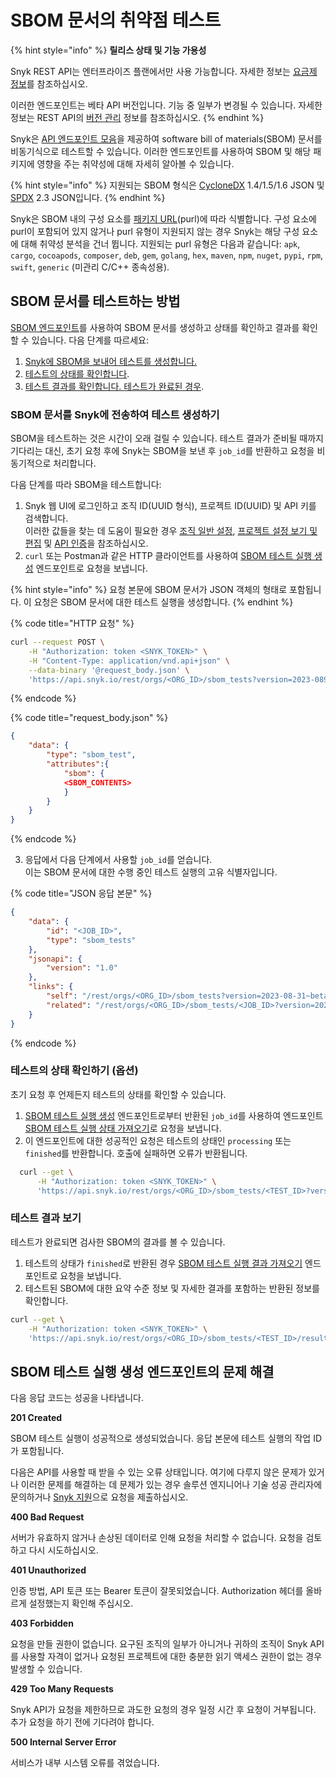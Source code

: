 # SBOM 문서의 취약점 테스트

{% hint style="info" %}
**릴리스 상태 및 기능 가용성**

Snyk REST API는 엔터프라이즈 플랜에서만 사용 가능합니다. 자세한 정보는 [요금제 정보](https://snyk.io/plans)를 참조하십시오.

이러한 엔드포인트는 베타 API 버전입니다. 기능 중 일부가 변경될 수 있습니다. 자세한 정보는 REST API의 [버전 관리](../rest-api/about-the-rest-api.md#versioning) 정보를 참조하십시오.
{% endhint %}

Snyk은 [API 엔드포인트 모음](https://apidocs.snyk.io/?version=2024-09-03%7Ebeta#post-/orgs/-org_id-/sbom_tests)을 제공하여 software bill of materials(SBOM) 문서를 비동기식으로 테스트할 수 있습니다. 이러한 엔드포인트를 사용하여 SBOM 및 해당 패키지에 영향을 주는 취약성에 대해 자세히 알아볼 수 있습니다.

{% hint style="info" %}
지원되는 SBOM 형식은 [CycloneDX](https://cyclonedx.org/) 1.4/1.5/1.6 JSON 및 [SPDX](https://spdx.dev/) 2.3 JSON입니다.
{% endhint %}

Snyk은 SBOM 내의 구성 요소를 [패키지 URL](https://github.com/package-url/purl-spec)(purl)에 따라 식별합니다. 구성 요소에 purl이 포함되어 있지 않거나 purl 유형이 지원되지 않는 경우 Snyk는 해당 구성 요소에 대해 취약성 분석을 건너 뜁니다. 지원되는 purl 유형은 다음과 같습니다: `apk`, `cargo`, `cocoapods`, `composer`, `deb`, `gem`, `golang`, `hex`, `maven`, `npm`, `nuget`, `pypi`, `rpm`, `swift`, `generic` (미관리 C/C++ 종속성용).

## SBOM 문서를 테스트하는 방법

[SBOM 엔드포인트](https://apidocs.snyk.io/?version=2024-09-03%7Ebeta#post-/orgs/-org_id-/sbom_tests)를 사용하여 SBOM 문서를 생성하고 상태를 확인하고 결과를 확인할 수 있습니다. 다음 단계를 따르세요:

1. [Snyk에 SBOM을 보내어 테스트를 생성합니다.](rest-api-endpoint-test-an-sbom-document-for-vulnerabilities.md#sbom-snyk)
2. [테스트의 상태를 확인합니다](rest-api-endpoint-test-an-sbom-document-for-vulnerabilities.md#Check-the-status-of-the-test).
3. [테스트 결과를 확인합니다. 테스트가 완료된 경우](rest-api-endpoint-test-an-sbom-document-for-vulnerabilities.md#View-results-of-the-test).

### SBOM 문서를 Snyk에 전송하여 테스트 생성하기

SBOM을 테스트하는 것은 시간이 오래 걸릴 수 있습니다. 테스트 결과가 준비될 때까지 기다리는 대신, 초기 요청 후에 Snyk는 SBOM을 보낸 후 `job_id`를 반환하고 요청을 비동기적으로 처리합니다.

다음 단계를 따라 SBOM을 테스트합니다:

1. Snyk 웹 UI에 로그인하고 조직 ID(UUID 형식), 프로젝트 ID(UUID) 및 API 키를 검색합니다.\
   이러한 값들을 찾는 데 도움이 필요한 경우 [조직 일반 설정](../../snyk-admin/groups-and-organizations/organizations/organization-general-settings.md), [프로젝트 설정 보기 및 편집](../../snyk-admin/snyk-projects/view-and-edit-project-settings.md) 및 [API 인증](../rest-api/authentication-for-api/authenticate-for-the-api.md)을 참조하십시오.
2. `curl` 또는 Postman과 같은 HTTP 클라이언트를 사용하여 [SBOM 테스트 실행 생성](https://apidocs.snyk.io/?version=2024-09-03%7Ebeta#post-/orgs/-org_id-/sbom_tests) 엔드포인트로 요청을 보냅니다.

{% hint style="info" %}
요청 본문에 SBOM 문서가 JSON 객체의 형태로 포함됩니다. 이 요청은 SBOM 문서에 대한 테스트 실행을 생성합니다.
{% endhint %}

{% code title="HTTP 요청" %}
```bash
curl --request POST \
    -H "Authorization: token <SNYK_TOKEN>" \
    -H "Content-Type: application/vnd.api+json" \
    --data-binary '@request_body.json' \
    'https://api.snyk.io/rest/orgs/<ORG_ID>/sbom_tests?version=2023-089-03~beta'
```
{% endcode %}

{% code title="request_body.json" %}
```json
{
    "data": {
        "type": "sbom_test",
        "attributes":{ 
            "sbom": {
            <SBOM_CONTENTS>
            }
        }
    }
}
```
{% endcode %}

3. 응답에서 다음 단계에서 사용할 `job_id`를 얻습니다.\
   이는 SBOM 문서에 대한 수행 중인 테스트 실행의 고유 식별자입니다.

{% code title="JSON 응답 본문" %}
```json
{
    "data": {
        "id": "<JOB_ID>",
        "type": "sbom_tests"
    },
    "jsonapi": {
        "version": "1.0"
    },
    "links": {
        "self": "/rest/orgs/<ORG_ID>/sbom_tests?version=2023-08-31~beta",
        "related": "/rest/orgs/<ORG_ID>/sbom_tests/<JOB_ID>?version=2023-08-31~beta"
    }
}
```
{% endcode %}

### 테스트의 상태 확인하기 (옵션)

초기 요청 후 언제든지 테스트의 상태를 확인할 수 있습니다.

1. [SBOM 테스트 실행 생성](https://apidocs.snyk.io/?version=2024-09-03%7Ebeta#post-/orgs/-org_id-/sbom_tests) 엔드포인트로부터 반환된 `job_id`를 사용하여 엔드포인트 [SBOM 테스트 실행 상태 가져오기](https://apidocs.snyk.io/?version=2024-09-03%7Ebeta#get-/orgs/-org_id-/sbom_tests/-job_id-)로 요청을 보냅니다.
2. 이 엔드포인트에 대한 성공적인 요청은 테스트의 상태인 `processing` 또는 `finished`를 반환합니다. 호출에 실패하면 오류가 반환됩니다.

```bash
  curl --get \
      -H "Authorization: token <SNYK_TOKEN>" \
      'https://api.snyk.io/rest/orgs/<ORG_ID>/sbom_tests/<TEST_ID>?version=2024-09-03~beta'
```

### 테스트 결과 보기

테스트가 완료되면 검사한 SBOM의 결과를 볼 수 있습니다.

1. 테스트의 상태가 `finished`로 반환된 경우 [SBOM 테스트 실행 결과 가져오기](https://apidocs.snyk.io/?version=2024-09-03%7Ebeta#get-/orgs/-org_id-/sbom_tests/-job_id-/results) 엔드포인트로 요청을 보냅니다.
2. 테스트된 SBOM에 대한 요약 수준 정보 및 자세한 결과를 포함하는 반환된 정보를 확인합니다.

```bash
curl --get \
    -H "Authorization: token <SNYK_TOKEN>" \
    'https://api.snyk.io/rest/orgs/<ORG_ID>/sbom_tests/<TEST_ID>/results?version=2023-08-31~beta'
```

## SBOM 테스트 실행 생성 엔드포인트의 문제 해결

다음 응답 코드는 성공을 나타냅니다.

**201 Created**

SBOM 테스트 실행이 성공적으로 생성되었습니다. 응답 본문에 테스트 실행의 작업 ID가 포함됩니다.

다음은 API를 사용할 때 받을 수 있는 오류 상태입니다. 여기에 다루지 않은 문제가 있거나 이러한 문제를 해결하는 데 문제가 있는 경우 솔루션 엔지니어나 기술 성공 관리자에 문의하거나 [Snyk 지원](https://support.snyk.io)으로 요청을 제출하십시오.

**400 Bad Request**

서버가 유효하지 않거나 손상된 데이터로 인해 요청을 처리할 수 없습니다. 요청을 검토하고 다시 시도하십시오.

**401 Unauthorized**

인증 방법, API 토큰 또는 Bearer 토큰이 잘못되었습니다. Authorization 헤더를 올바르게 설정했는지 확인해 주십시오.

**403 Forbidden**

요청을 만들 권한이 없습니다. 요구된 조직의 일부가 아니거나 귀하의 조직이 Snyk API를 사용할 자격이 없거나 요청된 프로젝트에 대한 충분한 읽기 액세스 권한이 없는 경우 발생할 수 있습니다.

**429 Too Many Requests**

Snyk API가 요청을 제한하므로 과도한 요청의 경우 일정 시간 후 요청이 거부됩니다. 추가 요청을 하기 전에 기다려야 합니다.

**500 Internal Server Error**

서비스가 내부 시스템 오류를 겪었습니다.
